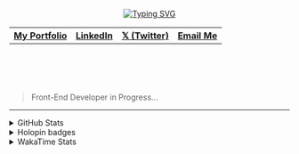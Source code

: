 
<header align="left">
  
[![Typing SVG](https://readme-typing-svg.demolab.com?font=Poppins&size=28&duration=3000&pause=500&color=F7F7F7&random=false&width=535&lines=Welcome+to+my+GitHub+Profile!+%F0%9F%91%8B;Front-End+VueJS+Developer+%F0%9F%92%BB%F0%9F%91%BB;Let's+Connect!+%F0%9F%98%83%F0%9F%9A%80)](https://git.io/typing-svg)

<table>
  <tr>
    <th>
      <a href="https://jfmartinz-dev.vercel.app/" />  My Portfolio  
    </th> 
    <th>
      <a href="https://www.linkedin.com/in/jfmartinz/" />   LinkedIn
    </th>
         <th>
      <a href="https://twitter.com/jfmartinz" />   𝕏 (Twitter)
    </th>
         <th>
      <a href="mailto:se.josephmartin@gmail.com" />   Email Me
    </th>
  </tr>
  
</table>
</section>
</header>  
<section align="left">
<br>

  > Front-End Developer in Progress...

  <!-- 
 Hello! 👋
 <br>
 <br>

Hello! 👋🏻

I am Front-End VueJS Developer passionate about building user-friendly and intuitive experiences with HTML, CSS, JavaScript, and VueJS. I also have familiarity with additional tools and technologies like Git & GitHub, Tailwind, Pinia, TypeScript, PHP, Firebase, MySQL, and UI/UX design.

I actively engage in community discussions, collaborate on open-source projects, and connect with fellow developers to stay updated on the field and further expand my knowledge and skills.

When I am not coding, I like to spend my time on listening to music, reading, and solitude.


<br>
> 🌐 Connect with  [**Me**](https://linktr.ee/jfmartinz) 
</section>-->

---






<section>
  
<!-- <table>

  <tr>
      <th>
     Front-End
   </th>
    <td>
      <a href="https://skillicons.dev" title="Visit https://skillicons.dev for more information">
        <img src="https://skillicons.dev/icons?i=html,css,javascript,typescript,tailwindcss,vuejs,pinia,vitest,git,github,figma" />
      </a> 
    </td>
    <th>Back-End</th>
    <td>
      <a href="https://skillicons.dev" title="Visit https://skillicons.dev for more information">
        <img src="https://skillicons.dev/icons?i=php,laravel,mysql" />
      </a> 
    </td>
  </tr> 
</table>


  <br><br>
-->



 <details>
  <summary>
    GitHub Stats
     </summary>
<img src="https://github-readme-stats.vercel.app/api?username=jfmartinz&show_icons=true&theme=tokyonight&hide_border=true&include_all_commits=false&count_private=false" alt="GitHub Stats" title="Github Stats"/>  <img src="https://github-readme-streak-stats.herokuapp.com/?user=jfmartinz&theme=tokyonight&hide_border=true" alt="Github Streak" title="Github Streak"/> 


<div align="left">
<a  href="https://committers.top/philippines_public#jfmartinz" title="Visit https://committers.top/ to learn more about this">
          <img src="https://img.shields.io/static/v1?label=MOST ACTIVE GITHUB USER IN PH&labelColor=4d4f73&message=➦&color=38bdae&style=lat-Square&logo=github&logoColor=fffff"/>
</a>
  </div>
</details>
<!-- Visit https://committers.top/ to learn more about this -->

<details>
  <summary>
    Holopin badges
  </summary>
  
[![An image of @jfmartinz's Holopin badges, which is a link to view their full Holopin profile](https://holopin.me/jfmartinz)](https://holopin.io/@jfmartinz)

</details>

<details>
  <summary>
  WakaTime Stats
  </summary>

<!--START_SECTION:jfmartinz-->
![Code Time](http://img.shields.io/badge/Code%20Time-567%20hrs%2020%20mins-blue)

**I'm an Early 🐤** 

```text
🌞 Morning                320 commits         █████░░░░░░░░░░░░░░░░░░░░   18.17 % 
🌆 Daytime                595 commits         ████████░░░░░░░░░░░░░░░░░   33.79 % 
🌃 Evening                652 commits         █████████░░░░░░░░░░░░░░░░   37.02 % 
🌙 Night                  194 commits         ███░░░░░░░░░░░░░░░░░░░░░░   11.02 % 
```
📅 **I'm Most Productive on Thursday** 

```text
Monday                   276 commits         ████░░░░░░░░░░░░░░░░░░░░░   15.67 % 
Tuesday                  203 commits         ███░░░░░░░░░░░░░░░░░░░░░░   11.53 % 
Wednesday                264 commits         ████░░░░░░░░░░░░░░░░░░░░░   14.99 % 
Thursday                 278 commits         ████░░░░░░░░░░░░░░░░░░░░░   15.79 % 
Friday                   263 commits         ████░░░░░░░░░░░░░░░░░░░░░   14.93 % 
Saturday                 228 commits         ███░░░░░░░░░░░░░░░░░░░░░░   12.95 % 
Sunday                   249 commits         ████░░░░░░░░░░░░░░░░░░░░░   14.14 % 
```


📊 **This Week I Spent My Time On** 

```text
💬 Programming Languages: 
Vue.js                   9 hrs 55 mins       ██████████░░░░░░░░░░░░░░░   40.29 % 
JavaScript               7 hrs 59 mins       ████████░░░░░░░░░░░░░░░░░   32.45 % 
HTML                     6 hrs 3 mins        ██████░░░░░░░░░░░░░░░░░░░   24.62 % 
CSS                      28 mins             ░░░░░░░░░░░░░░░░░░░░░░░░░   01.95 % 
JSON                     10 mins             ░░░░░░░░░░░░░░░░░░░░░░░░░   00.69 % 

💻 Operating System: 
Windows                  24 hrs 37 mins      █████████████████████████   100.00 % 
```


<!--END_SECTION:jfmartinz-->
</details>
</section>

